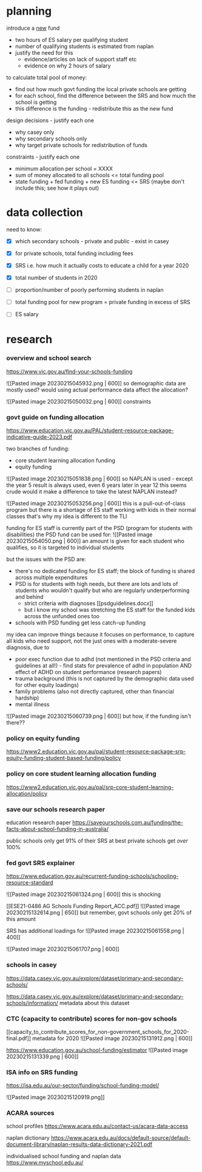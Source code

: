# planning

introduce a <u>new</u> fund
- two hours of ES salary per qualifying student
- number of qualifying students is estimated from naplan
- justify the need for this
	- evidence/articles on lack of support staff etc
	- evidence on why 2 hours of salary

to calculate total pool of money:
- find out how much govt funding the local private schools are getting
- for each school, find the difference between the SRS and how much the school is getting 
- this difference is the funding - redistribute this as the new fund

design decisions - justify each one
- why casey only
- why secondary schools only
- why target private schools for redistribution of funds

constraints - justify each one
- minimum allocation per school = XXXX
- sum of money allocated to all schools <= total funding pool
- state funding + fed funding + new ES funding <= SRS (maybe don't include this; see how it plays out)


# data collection

need to know:

- [x] which secondary schools - private and public - exist in casey
- [x] for private schools, total funding including fees
- [x] SRS i.e. how much it actually costs to educate a child for a year 2020
- [x] total number of students in 2020
- [ ] proportion/number of poorly performing students in naplan

- [ ] total funding pool for new program = private funding in excess of SRS
- [ ] ES salary





# research

### overview and school search

https://www.vic.gov.au/find-your-schools-funding

![[Pasted image 20230215045932.png | 600]]
so demographic data are mostly used?
would using actual performance data affect the allocation?

![[Pasted image 20230215050032.png | 600]]
constraints

### govt guide on funding allocation

https://www.education.vic.gov.au/PAL/student-resource-package-indicative-guide-2023.pdf

two branches of funding:
- core student learning allocation funding
- equity funding

![[Pasted image 20230215051838.png | 600]]
so NAPLAN is used - except the year 5 result is always used, even 6 years later in year 12
this seems crude
would it make a difference to take the latest NAPLAN instead?

![[Pasted image 20230215053256.png | 600]]
this is a pull-out-of-class program
but there is a shortage of ES staff working with kids in their normal classes
that's why my idea is different to the TLI

funding for ES staff is currently part of the PSD (program for students with disabilities)
the PSD fund can be used for:
![[Pasted image 20230215054050.png | 600]]
an amount is given for each student who qualifies, so it is targeted to individual students

but the issues with the PSD are:
- there's no dedicated funding for ES staff; the block of funding is shared across multiple expenditures
- PSD is for students with high needs, but there are lots and lots of students who wouldn't qualify but who are regularly underperforming and behind
	- strict criteria with diagnoses [[psdguidelines.docx]]
	- but i know my school was stretching the ES staff for the funded kids across the unfunded ones too
- schools with PSD funding get less catch-up funding

my idea can improve things because it focuses on performance, to capture all kids who need support, not the just ones with a moderate-severe diagnosis, due to
- poor exec function due to adhd (not mentioned in the PSD criteria and guidelines at all!) - find stats for prevalence of adhd in population AND effect of ADHD on student performance (research papers)
- trauma background (this is not captured by the demographic data used for other equity loadings)
- family problems (also not directly captured, other than financial hardship)
- mental illness

![[Pasted image 20230215060739.png | 600]]
but how, if the funding isn't there??


### policy on equity funding

https://www2.education.vic.gov.au/pal/student-resource-package-srp-equity-funding-student-based-funding/policy


### policy on core student learning allocation funding

https://www2.education.vic.gov.au/pal/srp-core-student-learning-allocation/policy


### save our schools research paper

education research paper
https://saveourschools.com.au/funding/the-facts-about-school-funding-in-australia/

public schools only get 91% of their SRS at best
private schools get *over* 100%


### fed govt SRS explainer

https://www.education.gov.au/recurrent-funding-schools/schooling-resource-standard

![[Pasted image 20230215061324.png | 600]]
this is shocking

[[ESE21-0486 AG Schools Funding Report_ACC.pdf]]
![[Pasted image 20230215132614.png | 650]]
but remember, govt schools only get 20% of this amount

SRS has additional loadings for
![[Pasted image 20230215061558.png | 400]]

![[Pasted image 20230215061707.png | 600]]


### schools in casey

https://data.casey.vic.gov.au/explore/dataset/primary-and-secondary-schools/

https://data.casey.vic.gov.au/explore/dataset/primary-and-secondary-schools/information/
metadata about this dataset

### CTC (capacity to contribute) scores for non-gov schools

[[capacity_to_contribute_scores_for_non-government_schools_for_2020-final.pdf]]
metadata for 2020
![[Pasted image 20230215131912.png | 600]]

https://www.education.gov.au/school-funding/estimator
![[Pasted image 20230215131339.png | 600]]


### ISA info on SRS funding

https://isa.edu.au/our-sector/funding/school-funding-model/


![[Pasted image 20230215120919.png]]

### ACARA sources

school profiles
https://www.acara.edu.au/contact-us/acara-data-access

naplan dictionary
https://www.acara.edu.au/docs/default-source/default-document-library/naplan-results-data-dictionary-2021.pdf

individualised school funding and naplan data
https://www.myschool.edu.au/